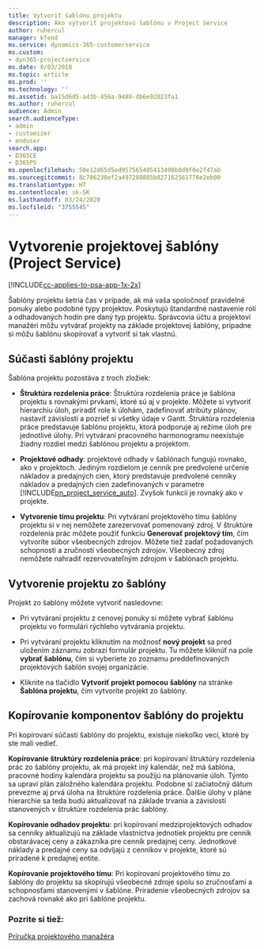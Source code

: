 ```yaml
---
title: Vytvoriť šablónu projektu
description: Ako vytvoriť projektovú šablónu v Project Service
author: ruhercul
manager: kfend
ms.service: dynamics-365-customerservice
ms.custom:
- dyn365-projectservice
ms.date: 8/03/2018
ms.topic: article
ms.prod: ''
ms.technology: ''
ms.assetid: ba15d6d5-a43b-456a-9488-db6e92023fa1
ms.author: ruhercul
audience: Admin
search.audienceType:
- admin
- customizer
- enduser
search.app:
- D365CE
- D365PS
ms.openlocfilehash: 50e12d65d5ed957565485413490b8d9f0e2f47ab
ms.sourcegitcommit: 8c786230ef2a497280885b827162561776e2eb00
ms.translationtype: HT
ms.contentlocale: sk-SK
ms.lasthandoff: 03/24/2020
ms.locfileid: "3755545"
---
```

# <a name="create-a-project-template-project-service"></a>Vytvorenie projektovej šablóny (Project Service)

[!INCLUDE[cc-applies-to-psa-app-1x-2x](../includes/cc-applies-to-psa-app-1x-2x.md)]

Šablóny projektu šetria čas v prípade, ak má vaša spoločnosť pravidelné ponuky alebo podobné typy projektov. Poskytujú štandardné nastavenie rolí a odhadovaných hodín pre daný typ projektu. Správcovia účtu a projektoví manažéri môžu vytvárať projekty na základe projektovej šablóny, prípadne si môžu šablónu skopírovať a vytvoriť si tak vlastnú.  
  
## <a name="components-of-project-template"></a>Súčasti šablóny projektu
 Šablóna projektu pozostáva z troch zložiek:  
  
- **Štruktúra rozdelenia práce**: Štruktúra rozdelenia práce je šablóna projektu s rovnakými prvkami, ktoré sú aj v projekte. Môžete si vytvoriť hierarchiu úloh, priradiť role k úlohám, zadefinovať atribúty plánov, nastaviť závislosti a pozrieť si všetky údaje v Gantt. Štruktúra rozdelenia práce predstavuje šablónu projektu, ktorá podporuje aj režime úloh pre jednotlivé úlohy. Pri vytváraní pracovného harmonogramu neexistuje žiadny rozdiel medzi šablónou projektu a projektom.  
  
- **Projektové odhady**: projektové odhady v šablónach fungujú rovnako, ako v projektoch. Jediným rozdielom je cenník pre predvolené určenie nákladov a predajných cien, ktorý predstavuje predvolené cenníky nákladov a predajných cien zadefinovaných v parametre [!INCLUDE[pn_project_service_auto](../includes/pn-project-service-auto.md)]. Zvyšok funkcií je rovnaký ako v projekte.  
  
- **Vytvorenie tímu projektu**: Pri vytváraní projektového tímu šablóny projektu si v nej nemôžete zarezervovať pomenovaný zdroj. V štruktúre rozdelenia prác môžete použiť funkciu **Generovať projektový tím**, čím vytvoríte súbor všeobecných zdrojov. Môžete tiež zadať požadovaných schopnosti a zručností všeobecných zdrojov. Všeobecný zdroj nemôžete nahradiť rezervovateľným zdrojom v šablónach projektu.  
  
## <a name="create-a-project-from-a-template"></a>Vytvorenie projektu zo šablóny  
 Projekt zo šablóny môžete vytvoriť nasledovne:  
  
-   Pri vytváraní projektu z cenovej ponuky si môžete vybrať šablónu projektu vo formulári rýchleho vytvárania projektu.  
  
-   Pri vytváraní projektu kliknutím na možnosť **nový projekt** sa pred uložením záznamu zobrazí formulár projektu. Tu môžete kliknúť na pole **vybrať šablónu**, čím si vyberiete zo zoznamu preddefinovaných projektových šablón svojej organizácie.  
  
-   Kliknite na tlačidlo **Vytvoriť projekt pomocou šablóny** na stránke **Šablóna projektu**, čím vytvoríte projekt zo šablóny.  
  
## <a name="copying-components-of-a-template-to-a-project"></a>Kopírovanie komponentov šablóny do projektu  
 Pri kopírovaní súčasti šablóny do projektu, existuje niekoľko vecí, ktoré by ste mali vedieť.  
  
 **Kopírovanie štruktúry rozdelenia práce**: pri kopírovaní štruktúry rozdelenia prác zo šablóny projektu, ak má projekt iný kalendár, než má šablóna, pracovné hodiny kalendára projektu sa použijú na plánovanie úloh. Týmto sa upraví plán záložného kalendára projektu. Podobne si začiatočný dátum prevezme aj prvá úloha na štruktúre rozdelenia práce. Ďalšie úlohy v pláne hierarchie sa teda budú aktualizovať na základe trvania a závislostí stanovených v štruktúre rozdelenia prác šablóny.  
  
 **Kopírovanie odhadov projektu**: pri kopírovaní medziprojektových odhadov sa cenníky aktualizujú na základe vlastníctva jednotiek projektu pre cenník obstarávacej ceny a zákazníka pre cenník predajnej ceny. Jednotkové náklady a predajné ceny sa odvíjajú z cenníkov v projekte, ktoré sú priradené k predajnej entite.  
  
 **Kopírovanie projektového tímu**: Pri kopírovaní projektového tímu zo šablóny do projektu sa skopírujú všeobecné zdroje spolu so zručnosťami a schopnosťami stanovenými v šablóne. Priradenie všeobecných zdrojov sa zachová rovnaké ako pri šablóne projektu.  
  
### <a name="see-also"></a>Pozrite si tiež:  
 [Príručka projektového manažéra](../project-service/project-manager-guide.md)
